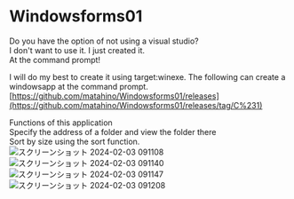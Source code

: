 # Windowsforms01
Do you have the option of not using a visual studio?<br>
I don't want to use it. I just created it.<br>
At the command prompt!

I will do my best to create it using target:winexe.
The following can create a windowsapp at the command prompt.
[https://github.com/matahino/Windowsforms01/releases](https://github.com/matahino/Windowsforms01/releases/tag/C%231)



Functions of this application<br>
Specify the address of a folder and view the folder there<br>
Sort by size using the sort function.
![スクリーンショット 2024-02-03 091108](https://github.com/matahino/Windowsforms01/assets/96413690/58018175-5d7e-4369-a9e4-5b786500f716)
![スクリーンショット 2024-02-03 091140](https://github.com/matahino/Windowsforms01/assets/96413690/2451749c-c628-401d-a907-8c547cb0e278)
![スクリーンショット 2024-02-03 091147](https://github.com/matahino/Windowsforms01/assets/96413690/9d83f1f5-8d6f-4e73-b81a-2d94a1f81e09)
![スクリーンショット 2024-02-03 091208](https://github.com/matahino/Windowsforms01/assets/96413690/fe1fe5b6-a967-4dd1-be50-ee7db3020f52)
